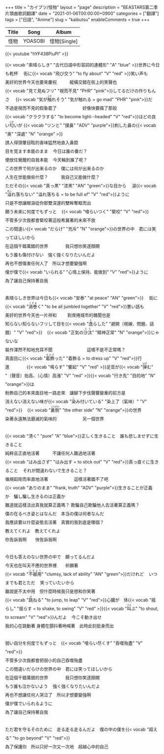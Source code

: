 +++
title = "カイブツ/怪物"
layout = "page"
description = "BEASTARS第二季片頭曲歌詞翻譯"
date = "2021-01-06T00:00:00+0900"
categories = ["翻譯"]
tags = ["日語", "Anime"]
slug = "kaibutsu"
enableComments = true
+++


Title  | Song  |  Album
:--:|:---:|:--:
怪物  |  YOASOBI |  怪物\[Single\]

{{< youtube "hYF438PiuPI" >}}

<div style="margin:1em 0;line-height:2">
  {{< vocab "素晴らしき" "古代日語中形容詞的連體形" "A" "blue" >}}世界に今日も乾杯
  &emsp;街に{{< vocab "飛び交う" "to fly about" "V" "red" >}}笑い声も<br/>
  美好的世界今天也要來慶祝&emsp;&emsp;&emsp;縱橫交錯在街上的笑聲也<br/>
  {{< vocab "見て見ぬフリ" "視而不見" "PHR" "pink">}}してるだけの作りもんさ&nbsp;&nbsp;&nbsp;&nbsp;
  {{< vocab "気が<ruby>触<rt>ふわ</rt></ruby>れそう" "気が触れる = go mad" "PHR" "pink">}}だ<br/>
  不過是視而不見的假象罷了&emsp;&emsp;&emsp;&emsp;&emsp;&emsp;好像快要瘋了那般<br/>
  {{< vocab "クラクラする" "to become light--headed" "V" "red">}}ほどの良い<ruby>匂<rt>にお</rt></ruby>いが
  {{< vocab "ツンと" "撲鼻" "ADV" "purple">}}刺した鼻の{{< vocab "奥" "深處" "N" "orange" >}}<br/>
  誘人得頭暈目眩的香味猛然地直入鼻腔<br/>
  目を覚ます本能のまま&nbsp;&nbsp;&nbsp;&nbsp;今日は誰の番だ？<br/>
  便放任覺醒的自我本能&nbsp;&nbsp;&nbsp;&nbsp;今天輪到誰了呢？<br/>
  この世界で何が出来るのか&emsp;僕には何が出来るのか<br/>
  人生在世能做些什麼？&emsp;&emsp;&emsp;我自己又能做什麼？<br/>
  ただその{{< vocab "真っ黒" "漆黑" "AN" "green">}}な目から&emsp;
  涙{{< vocab "<ruby>溢<rt>あふ</rt></ruby>れ落ちない" "溢れ落ちる = to be full of" "V" "red">}}ように<br/>
  只是不想讓眼淚從你那雙深邃的雙眸奪眶而出<br/>
  願う未来に何度でもずっと&nbsp;&nbsp;&nbsp;&nbsp;{{< vocab "喰らいつく" "緊咬" "V" "red">}}<br/>
  不管多少次我都會緊咬著這般希冀著的未來不放<br/>
  この間違い{{< vocab "だらけ" "充斥" "N" "orange">}}の世界の中&emsp;君には笑ってほしいから<br/>
  在這個千錯萬錯的世界&emsp;&emsp;&emsp;&emsp;我只想你笑逐顏開<br/>
  もう誰も傷付けない&emsp;強く強くなりたいんだよ<br/>
  再也不想傷害任何人了&emsp;所以才想要變強啊<br/>
  僕が僕で{{< vocab "<ex>いられる</ex>" "心情上保持、能做到" "V" "red">}}ように<br/>
  為了讓自己保持著自我<br/><br/>
  素晴らしき世界は今日も{{< vocab "安泰" "at peace" "AN" "green">}}&emsp;
  街に{{< vocab "<ruby>渦巻<rt>うずま</rt></ruby>く" "to be all jumbled together" "V" "red">}}悪い話も<br/>
  美好的世界今天也一片祥和&emsp;&emsp;&ensp;對席捲城市的醜聞也是<br/>
  知らない知らないフリして目を{{< vocab "<ruby>逸<rt>そ</rt></ruby>らした" "避開（視線、問題、話題）" "V" "red">}}&nbsp;&nbsp;&nbsp;&nbsp;{{< vocab "正気の<ruby>沙汰<rt>さた</rt></ruby>" "精神正常" "N" "orange">}}じゃないな<br/>
  裝作渾然不知地充耳不聞&emsp;&emsp;&emsp;&emsp;&emsp;&emsp;&emsp;&emsp;這樣不是不正常嗎？<br/>
  真面目に{{< vocab "<ruby>着飾<rt>きかざ</rt></ruby>った" "着飾る = to dress up" "V" "red">}}行進&emsp;&emsp;&emsp;&emsp;{{< vocab "鳴らす" "響起" "V" "red" >}}足音が{{< vocab "<ruby>弾<rt>はず</rt></ruby>む" "（聲音）抬高、（心情）高漲" "V" "red" >}}{{< vocab "行き先" "目的地" "N" "orange">}}は<br/>
  粉飾自己的本來面目地一路走來&emsp;讓腳下步伐聲響變重的前方是<br/>
  消えない消えない味が{{< vocab "<ruby>染<rt>し</rt></ruby>み付いている" "染上了（氣味）" "V" "red">}}&nbsp;&nbsp;&nbsp;&nbsp;{{< vocab "<ruby>裏側<rt>うらがわ</rt></ruby>" "the other side" "N" "orange">}}の世界<br/>
  染著永遠無法磨滅的氣味的&emsp;&emsp;&emsp;&emsp;&emsp;&emsp;另一個世界<br/><br/>
  {{< vocab "清く" "pure" "A" "blue">}}正しく生きること&emsp;誰も悲しませずに生きること<br/>
  純粹且正直地活著&emsp;&emsp;&emsp;不讓任何人難過地活著<br/>
  {{< vocab "はみ出さず" "はみ出す = to stick out" "V" "red">}}真っ直ぐに生きること&nbsp;&nbsp;&nbsp;&nbsp;それが間違わないで生きること？<br/>
  循規蹈矩而率直地活著&emsp;&emsp;&emsp;&emsp;&emsp;&emsp;這樣活著錯不了吧<br/>
  {{< vocab "ありのまま" "frank, truth" "ADV" "purple">}}生きることが正義か&emsp;騙し騙し生きるのは正義か<br/>
  難道就這樣活出真我就算正義嗎？&nbsp;欺騙自己欺騙他人去活著算正義嗎？<br/>
  僕の在るべき姿とはなんだ&emsp;本当の僕は何者なんだ<br/>
  我應該要以什麼姿態去活著&emsp;真實的我到底是哪個？<br/>
  教えてくれよ&emsp;教えてくれよ<br/>
  你告訴我啊&emsp;&emsp;快告訴我啊<br/><br/>
  今日も答え<grammar>の</grammar>ない世界の中で&emsp;願ってるんだよ<br/>
  今天也在叫天不應的世界裡&emsp;&emsp;祈願著<br/>
  {{< vocab "<ruby>不器用<rt>ぶきよう</rt></ruby>" "clumsy, lack of ability" "AN" "green">}}だけれど&nbsp;&nbsp;&nbsp;&nbsp;いつまでも君とただ&nbsp;&nbsp;&nbsp;&nbsp;笑っていたいから<br/>
  雖說是不太中用&emsp;但什麼時候我只是想和你笑著<br/>
  {{< vocab "<ruby>跳<rt>は</rt></ruby>ねる" "to jump, to leap" "V" "red">}}心臓が&emsp;体{{< vocab "揺らし" "揺らす = to shake, to swing" "V" "red" >}}{{< vocab "<ruby>叫<rt>さけ</rt>ぶ</ruby>" "to shout, to scream" "V" "red">}}んだよ&nbsp;&nbsp;&nbsp;&nbsp;今こそ動き出せ<br/>
  我的心在跳動著&nbsp;身體在顫抖著吶喊著&emsp;此時此刻挺身而出<br/><br/>
  弱い自分を何度でもずっと&emsp;{{< vocab "喰らい尽くす" "吞噬殆盡" "V" "red">}}<br/>
  不管多少次我都會把弱小的自己吞噬殆盡<br/>
  この間違いだらけの世界の中&emsp;君には笑ってほしいから<br/>
  在這個千錯萬錯的世界&emsp;&emsp;&emsp;&emsp;我只想你笑逐顏開<br/>
  もう誰も泣かないよう&nbsp;&nbsp;&nbsp;&nbsp;強く強くなりたいんだよ<br/>
  再也不想讓任何人哭泣了&emsp;所以才想要變強啊<br/>
  僕が僕でいられるように<br/>
  為了讓自己保持著自我<br/><br/>
  ただ君を守るそのために&emsp;走る走る走るんだよ&emsp;僕の中の僕を{{< vocab "超える" "to go beyond" "V" "red">}}<br/>
  為了保護你&emsp;所以只好一次又一次地&emsp;超越心中的自己
</div>

